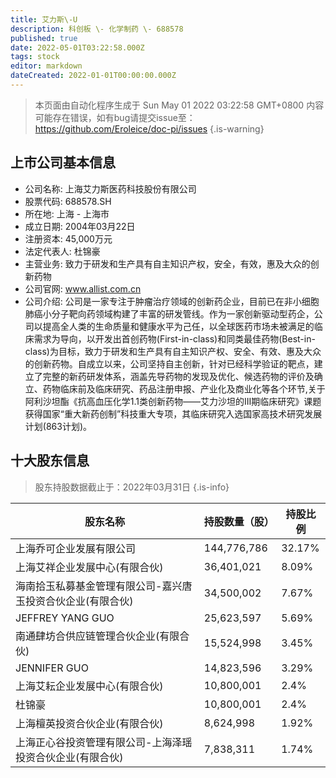 ```yaml
---
title: 艾力斯\-U
description: 科创板 \- 化学制药 \- 688578
published: true
date: 2022-05-01T03:22:58.000Z
tags: stock
editor: markdown
dateCreated: 2022-01-01T00:00:00.000Z
---
```


> 本页面由自动化程序生成于 Sun May 01 2022 03:22:58 GMT+0800
> 内容可能存在错误，如有bug请提交issue至：https://github.com/Eroleice/doc-pi/issues
{.is-warning}

## 上市公司基本信息
- 公司名称: 上海艾力斯医药科技股份有限公司
- 股票代码: 688578.SH
- 所在地: 上海 - 上海市
- 成立日期: 2004年03月22日
- 注册资本: 45,000万元
- 法定代表人: 杜锦豪
- 主营业务: 致力于研发和生产具有自主知识产权，安全，有效，惠及大众的创新药物
- 公司官网: www.allist.com.cn
- 公司介绍: 公司是一家专注于肿瘤治疗领域的创新药企业，目前已在非小细胞肺癌小分子靶向药领域构建了丰富的研发管线。作为一家创新驱动型药企，公司以提高全人类的生命质量和健康水平为己任，以全球医药市场未被满足的临床需求为导向，以开发出首创药物(First-in-class)和同类最佳药物(Best-in-class)为目标，致力于研发和生产具有自主知识产权、安全、有效、惠及大众的创新药物。自成立以来，公司坚持自主创新，针对已经科学验证的靶点，建立了完整的新药研发体系，涵盖先导药物的发现及优化、候选药物的评价及确立、药物临床前及临床研究、药品注册申报、产业化及商业化等各个环节,关于阿利沙坦酯《抗高血压化学1.1类创新药物——艾力沙坦的III期临床研究》课题获得国家“重大新药创制”科技重大专项，其临床研究入选国家高技术研究发展计划(863计划)。


## 十大股东信息
> 股东持股数据截止于：2022年03月31日
{.is-info}

| 股东名称 | 持股数量（股） | 持股比例 |
| --- | --- | --- |
| 上海乔可企业发展有限公司 | 144,776,786 | 32.17% |
| 上海艾祥企业发展中心(有限合伙) | 36,401,021 | 8.09% |
| 海南拾玉私募基金管理有限公司-嘉兴唐玉投资合伙企业(有限合伙) | 34,500,002 | 7.67% |
| JEFFREY YANG GUO | 25,623,597 | 5.69% |
| 南通肆坊合供应链管理合伙企业(有限合伙) | 15,524,998 | 3.45% |
| JENNIFER GUO | 14,823,596 | 3.29% |
| 上海艾耘企业发展中心(有限合伙) | 10,800,001 | 2.4% |
| 杜锦豪 | 10,800,001 | 2.4% |
| 上海檀英投资合伙企业(有限合伙) | 8,624,998 | 1.92% |
| 上海正心谷投资管理有限公司-上海泽瑶投资合伙企业(有限合伙) | 7,838,311 | 1.74% |





